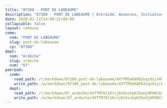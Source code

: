 ```yaml
---
title: "07380 - PONT DE LABEAUME"
description: "07380 - PONT DE LABEAUME | Entraide, Annonces, Initiatives"
date: 2020-01-11T14:09:21+09:00
collapsible: false
layout: commune
comm:
  nom: "PONT DE LABEAUME"
  slug: pont-de-labeaume
  cp: "07380"
dept:
  nom: "Ardèche"
  slug: ardeche
  num: "07"
peerpad:
  comm:
    read_path: /r/markdown/07380_pont-de-labeaume/4XTTM5eKAPb3vqzXsjrHvhhgYx1KyUQts6Bj6RmApYTvppn9F
    write_path: /w/markdown/07380_pont-de-labeaume/4XTTM5eKAPb3vqzXsjrHvhhgYx1KyUQts6Bj6RmApYTvppn9F-K3TgUa1hNz1Yiw3QTBMdtM7C469GBoUeB3YwrhhBqsuAmaSZRVNW4SL5xxrVzHBEsqN72JhfcALL61A1KsQCNdNF2V52XEgGV3YQ1q1hcNmFN67M2FxKQagUu3cg5wiDf8U6nr4H
  dept:
    read_path: /r/markdown/07_ardeche/4XTTM76t1KrvjKn5xskpK35oUjHPH8CQaLdMsC4TVbgaVPp9H
    write_path: /w/markdown/07_ardeche/4XTTM76t1KrvjKn5xskpK35oUjHPH8CQaLdMsC4TVbgaVPp9H-K3TgTz6XqMtb1TG26LozWQGWzYCmeEroVRKKCBntm7SADEzfC88gC5qx4GzHEVb3Y3CHH1FRtgCq45v9wokwFBFS6YysdmDNnD29f5C4C6FuF2ZpCUFJZY3XzmFx1kWscUwpw6qR
---
```


